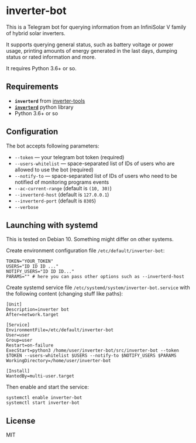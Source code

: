 # inverter-bot

This is a Telegram bot for querying information from an InfiniSolar V family of hybrid solar inverters.

It supports querying general status, such as battery voltage or power usage, printing amounts of energy generated in
the last days, dumping status or rated information and more.

It requires Python 3.6+ or so.

## Requirements

- **`inverterd`** from [inverter-tools](https://github.com/gch1p/inverter-tools)
- **[`inverterd`](https://pypi.org/project/inverterd/)** python library
- Python 3.6+ or so

## Configuration

The bot accepts following parameters:

* ``--token`` — your telegram bot token (required)
* ``--users-whitelist`` — space-separated list of IDs of users who are allowed
  to use the bot (required)
* ``--notify-to`` — space-separated list of IDs of users who need to be notified of
  monitoring programs events
* ``--ac-current-range`` (default is `(10, 30)`)
* ``--inverterd-host`` (default is `127.0.0.1`)
* ``--inverterd-port`` (default is `8305`)
* ``--verbose``

## Launching with systemd

This is tested on Debian 10. Something might differ on other systems.

Create environment configuration file `/etc/default/inverter-bot`:
```
TOKEN="YOUR_TOKEN"
USERS="ID ID ID ..."
NOTIFY_USERS="ID ID ID..."
PARAMS="" # here you can pass other options such as --inverterd-host
```

Create systemd service file `/etc/systemd/system/inverter-bot.service` with the following content (changing stuff like paths):

```systemd
[Unit]
Description=inverter bot
After=network.target

[Service]
EnvironmentFile=/etc/default/inverter-bot
User=user
Group=user
Restart=on-failure
ExecStart=python3 /home/user/inverter-bot/src/inverter-bot --token $TOKEN --users-whitelist $USERS --notify-to $NOTIFY_USERS $PARAMS
WorkingDirectory=/home/user/inverter-bot

[Install]
WantedBy=multi-user.target
```

Then enable and start the service:
```
systemctl enable inverter-bot
systemctl start inverter-bot
```

## License

MIT